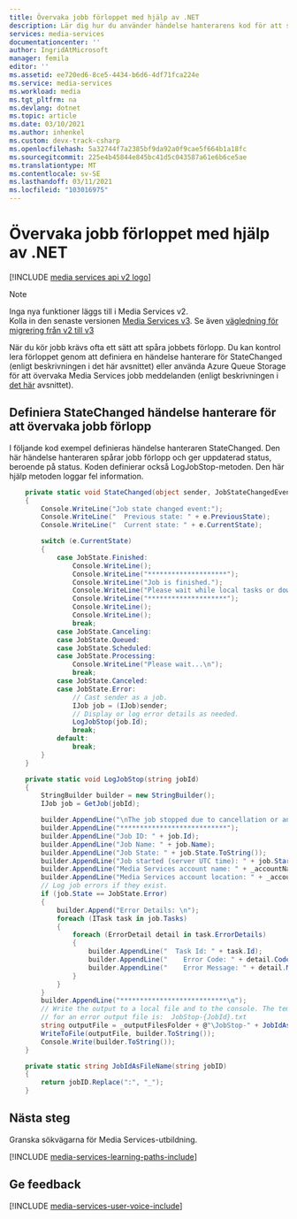 ```yaml
---
title: Övervaka jobb förloppet med hjälp av .NET
description: Lär dig hur du använder händelse hanterarens kod för att spåra jobb förlopp och skicka status uppdateringar. Kod exemplet är skrivet i C# och använder Media Services SDK för .NET.
services: media-services
documentationcenter: ''
author: IngridAtMicrosoft
manager: femila
editor: ''
ms.assetid: ee720ed6-8ce5-4434-b6d6-4df71fca224e
ms.service: media-services
ms.workload: media
ms.tgt_pltfrm: na
ms.devlang: dotnet
ms.topic: article
ms.date: 03/10/2021
ms.author: inhenkel
ms.custom: devx-track-csharp
ms.openlocfilehash: 5a32744f7a2385bf9da92a0f9cae5f664b1a18fc
ms.sourcegitcommit: 225e4b45844e845bc41d5c043587a61e6b6ce5ae
ms.translationtype: MT
ms.contentlocale: sv-SE
ms.lasthandoff: 03/11/2021
ms.locfileid: "103016975"
---
```

# <a name="monitor-job-progress-using-net"></a>Övervaka jobb förloppet med hjälp av .NET

[!INCLUDE [media services api v2 logo](./includes/v2-hr.md)]

> [!NOTE]
> Inga nya funktioner läggs till i Media Services v2. <br/>Kolla in den senaste versionen [Media Services v3](../latest/index.yml). Se även [vägledning för migrering från v2 till v3](../latest/migrate-v-2-v-3-migration-introduction.md)

När du kör jobb krävs ofta ett sätt att spåra jobbets förlopp. Du kan kontrol lera förloppet genom att definiera en händelse hanterare för StateChanged (enligt beskrivningen i det här avsnittet) eller använda Azure Queue Storage för att övervaka Media Services jobb meddelanden (enligt beskrivningen i [det här](media-services-dotnet-check-job-progress-with-queues.md) avsnittet).

## <a name="define-statechanged-event-handler-to-monitor-job-progress"></a>Definiera StateChanged händelse hanterare för att övervaka jobb förlopp

I följande kod exempel definieras händelse hanteraren StateChanged. Den här händelse hanteraren spårar jobb förlopp och ger uppdaterad status, beroende på status. Koden definierar också LogJobStop-metoden. Den här hjälp metoden loggar fel information.

```csharp
    private static void StateChanged(object sender, JobStateChangedEventArgs e)
    {
        Console.WriteLine("Job state changed event:");
        Console.WriteLine("  Previous state: " + e.PreviousState);
        Console.WriteLine("  Current state: " + e.CurrentState);

        switch (e.CurrentState)
        {
            case JobState.Finished:
                Console.WriteLine();
                Console.WriteLine("********************");
                Console.WriteLine("Job is finished.");
                Console.WriteLine("Please wait while local tasks or downloads complete...");
                Console.WriteLine("********************");
                Console.WriteLine();
                Console.WriteLine();
                break;
            case JobState.Canceling:
            case JobState.Queued:
            case JobState.Scheduled:
            case JobState.Processing:
                Console.WriteLine("Please wait...\n");
                break;
            case JobState.Canceled:
            case JobState.Error:
                // Cast sender as a job.
                IJob job = (IJob)sender;
                // Display or log error details as needed.
                LogJobStop(job.Id);
                break;
            default:
                break;
        }
    }

    private static void LogJobStop(string jobId)
    {
        StringBuilder builder = new StringBuilder();
        IJob job = GetJob(jobId);

        builder.AppendLine("\nThe job stopped due to cancellation or an error.");
        builder.AppendLine("***************************");
        builder.AppendLine("Job ID: " + job.Id);
        builder.AppendLine("Job Name: " + job.Name);
        builder.AppendLine("Job State: " + job.State.ToString());
        builder.AppendLine("Job started (server UTC time): " + job.StartTime.ToString());
        builder.AppendLine("Media Services account name: " + _accountName);
        builder.AppendLine("Media Services account location: " + _accountLocation);
        // Log job errors if they exist.  
        if (job.State == JobState.Error)
        {
            builder.Append("Error Details: \n");
            foreach (ITask task in job.Tasks)
            {
                foreach (ErrorDetail detail in task.ErrorDetails)
                {
                    builder.AppendLine("  Task Id: " + task.Id);
                    builder.AppendLine("    Error Code: " + detail.Code);
                    builder.AppendLine("    Error Message: " + detail.Message + "\n");
                }
            }
        }
        builder.AppendLine("***************************\n");
        // Write the output to a local file and to the console. The template 
        // for an error output file is:  JobStop-{JobId}.txt
        string outputFile = _outputFilesFolder + @"\JobStop-" + JobIdAsFileName(job.Id) + ".txt";
        WriteToFile(outputFile, builder.ToString());
        Console.Write(builder.ToString());
    }

    private static string JobIdAsFileName(string jobID)
    {
        return jobID.Replace(":", "_");
    }
```


## <a name="next-step"></a>Nästa steg
Granska sökvägarna för Media Services-utbildning.

[!INCLUDE [media-services-learning-paths-include](../../../includes/media-services-learning-paths-include.md)]

## <a name="provide-feedback"></a>Ge feedback
[!INCLUDE [media-services-user-voice-include](../../../includes/media-services-user-voice-include.md)]

